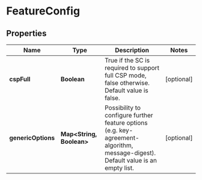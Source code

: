 # FeatureConfig

## Properties
Name | Type | Description | Notes
------------ | ------------- | ------------- | -------------
**cspFull** | **Boolean** | True if the SC is required to support full CSP mode, false otherwise. Default value is false. |  [optional]
**genericOptions** | **Map&lt;String, Boolean&gt;** | Possibility to configure further feature options (e.g. key-agreement-algorithm, message-digest). Default value is an empty list. |  [optional]
